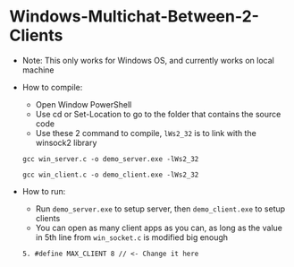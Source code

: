 # Windows-Multichat-Between-2-Clients
- Note: This only works for Windows OS, and currently works on local machine

- How to compile:
  + Open Window PowerShell
  + Use cd or Set-Location to go to the folder that contains the source code
  + Use these 2 command to compile, `lWs2_32` is to link with the winsock2 library
  
  `gcc win_server.c -o demo_server.exe -lWs2_32`
  
  `gcc win_client.c -o demo_client.exe -lWs2_32`
  
- How to run:
  + Run `demo_server.exe` to setup server, then `demo_client.exe` to setup clients
  + You can open as many client apps as you can, as long as the value in 5th line from `win_socket.c` is modified big enough
  
  ```5. #define MAX_CLIENT 8 // <- Change it here```
  
